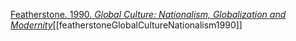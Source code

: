 [Featherstone. 1990. *Global Culture: Nationalism, Globalization and Modernity*](zotero://select/items/1_Y86GFS2K)[[featherstoneGlobalCultureNationalism1990]]
